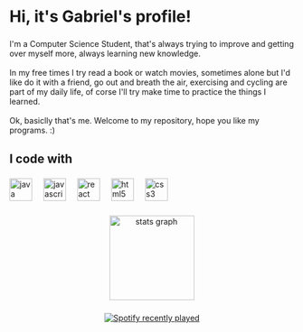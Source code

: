 <h1 align="left">Hi, it's Gabriel's profile!</h1>

###

<p align="left">I'm a Computer Science Student, that's always trying to improve and getting over myself more, always learning new knowledge.<br><br>In my free times I try read a book or watch movies, sometimes alone but I'd like do it with a friend, go out and breath the air, exercising and cycling are part of my daily life, of corse I'll try make time to practice the things I learned.<br><br>Ok, basiclly that's me. Welcome to my  repository, hope you like my programs. :)</p>

###

<h2 align="left">I code with</h2>

###

<div align="left">
  <img src="https://cdn.jsdelivr.net/gh/devicons/devicon/icons/java/java-original.svg" height="40" alt="java logo"  />
  <img width="12" />
  <img src="https://cdn.jsdelivr.net/gh/devicons/devicon/icons/javascript/javascript-original.svg" height="40" alt="javascript logo"  />
  <img width="12" />
  <img src="https://cdn.jsdelivr.net/gh/devicons/devicon/icons/react/react-original.svg" height="40" alt="react logo"  />
  <img width="12" />
  <img src="https://cdn.jsdelivr.net/gh/devicons/devicon/icons/html5/html5-original.svg" height="40" alt="html5 logo"  />
  <img width="12" />
  <img src="https://cdn.jsdelivr.net/gh/devicons/devicon/icons/css3/css3-original.svg" height="40" alt="css3 logo"  />
</div>

###

<div align="center">
  <img src="https://github-readme-stats.vercel.app/api?username=devcallado&hide_title=false&hide_rank=false&show_icons=true&include_all_commits=true&count_private=true&disable_animations=false&theme=dark&locale=en&hide_border=true&order=1" height="150" alt="stats graph"  />
</div>

###

<div align="center">
  <a href="https://open.spotify.com/user/gabrielcallado020">
    <img src="https://spotify-recently-played-readme.vercel.app/api?user=gabrielcallado020&count=1&unique=true" alt="Spotify recently played"  />
  </a>
</div>

###
